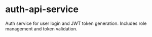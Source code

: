 # auth-api-service
Auth service for user login and JWT token generation. Includes role management and token validation.
